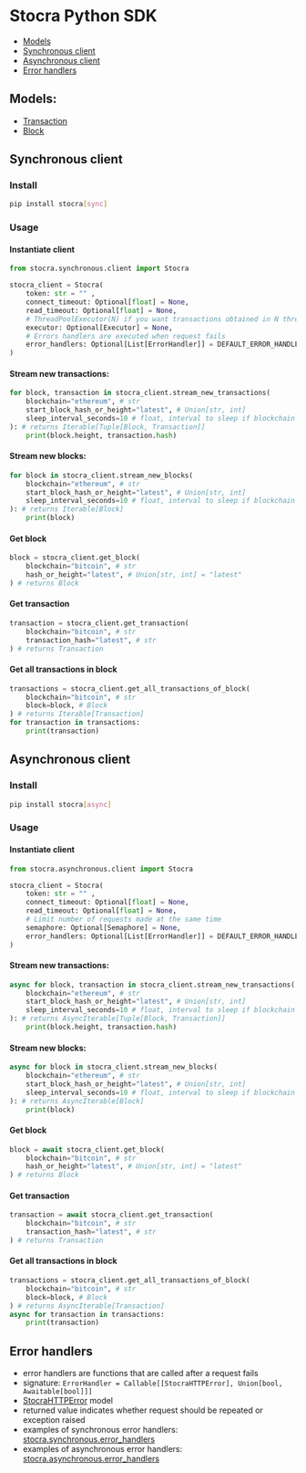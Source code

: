 # Stocra Python SDK
- [Models](#models)
- [Synchronous client](#synchronous-client)
- [Asynchronous client](#asynchronous-client)
- [Error handlers](#error-handlers)

## Models:
- [Transaction](https://github.com/stocra/sdk-python/blob/master/stocra/models.py#L64)
- [Block](https://github.com/stocra/sdk-python/blob/master/stocra/models.py#L79)

## Synchronous client
### Install
```bash
pip install stocra[sync]
```
### Usage
#### Instantiate client
```python
from stocra.synchronous.client import Stocra

stocra_client = Stocra(
    token: str = "" ,
    connect_timeout: Optional[float] = None,
    read_timeout: Optional[float] = None,
    # ThreadPoolExecutor(N) if you want transactions obtained in N threads at the same time
    executor: Optional[Executor] = None, 
    # Errors handlers are executed when request fails
    error_handlers: Optional[List[ErrorHandler]] = DEFAULT_ERROR_HANDLERS,
)
```
#### Stream new transactions:
```python
for block, transaction in stocra_client.stream_new_transactions(
    blockchain="ethereum", # str
    start_block_hash_or_height="latest", # Union[str, int] 
    sleep_interval_seconds=10 # float, interval to sleep if blockchain has no new blocks
): # returns Iterable[Tuple[Block, Transaction]]
    print(block.height, transaction.hash)
```
#### Stream new blocks:
```python
for block in stocra_client.stream_new_blocks(
    blockchain="ethereum", # str
    start_block_hash_or_height="latest", # Union[str, int] 
    sleep_interval_seconds=10 # float, interval to sleep if blockchain has no new blocks
): # returns Iterable[Block]
    print(block)
```
#### Get block
```python
block = stocra_client.get_block(
    blockchain="bitcoin", # str
    hash_or_height="latest", # Union[str, int] = "latest"
) # returns Block
```
#### Get transaction
```python
transaction = stocra_client.get_transaction(
    blockchain="bitcoin", # str
    transaction_hash="latest", # str
) # returns Transaction
```
#### Get all transactions in block
```python
transactions = stocra_client.get_all_transactions_of_block(
    blockchain="bitcoin", # str 
    block=block, # Block
) # returns Iterable[Transaction]
for transaction in transactions:
    print(transaction)
```
## Asynchronous client
### Install
```bash
pip install stocra[async]
```
### Usage
#### Instantiate client
```python
from stocra.asynchronous.client import Stocra

stocra_client = Stocra(
    token: str = "" ,
    connect_timeout: Optional[float] = None,
    read_timeout: Optional[float] = None,
    # Limit number of requests made at the same time
    semaphore: Optional[Semaphore] = None,
    error_handlers: Optional[List[ErrorHandler]] = DEFAULT_ERROR_HANDLERS,
)
```
#### Stream new transactions:
```python
async for block, transaction in stocra_client.stream_new_transactions(
    blockchain="ethereum", # str
    start_block_hash_or_height="latest", # Union[str, int] 
    sleep_interval_seconds=10 # float, interval to sleep if blockchain has no new blocks
): # returns AsyncIterable[Tuple[Block, Transaction]]
    print(block.height, transaction.hash)
```
#### Stream new blocks:
```python
async for block in stocra_client.stream_new_blocks(
    blockchain="ethereum", # str
    start_block_hash_or_height="latest", # Union[str, int] 
    sleep_interval_seconds=10 # float, interval to sleep if blockchain has no new blocks
): # returns AsyncIterable[Block]
    print(block)
```
#### Get block
```python
block = await stocra_client.get_block(
    blockchain="bitcoin", # str
    hash_or_height="latest", # Union[str, int] = "latest"
) # returns Block
```
#### Get transaction
```python
transaction = await stocra_client.get_transaction(
    blockchain="bitcoin", # str
    transaction_hash="latest", # str
) # returns Transaction
```
#### Get all transactions in block
```python
transactions = stocra_client.get_all_transactions_of_block(
    blockchain="bitcoin", # str 
    block=block, # Block
) # returns AsyncIterable[Transaction]
async for transaction in transactions:
    print(transaction)
```
## Error handlers
- error handlers are functions that are called after a request fails
- signature: `ErrorHandler = Callable[[StocraHTTPError], Union[bool, Awaitable[bool]]]`
- [StocraHTTPError](https://github.com/stocra/sdk-python/blob/master/stocra/models.py#L96) model
- returned value indicates whether request should be repeated or exception raised
- examples of synchronous error handlers: [stocra.synchronous.error_handlers](https://github.com/stocra/sdk-python/blob/master/stocra/synchronous/error_handlers.py)
- examples of asynchronous error handlers: [stocra.asynchronous.error_handlers](https://github.com/stocra/sdk-python/blob/master/stocra/asynchronous/error_handlers.py)
